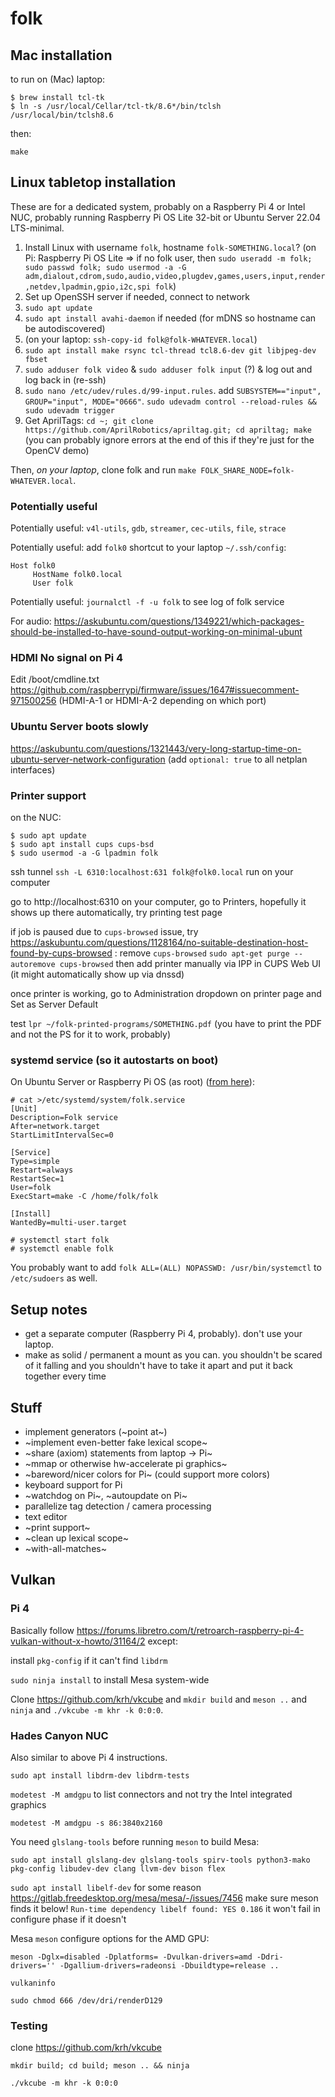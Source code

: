 # folk

## Mac installation

to run on (Mac) laptop:
```
$ brew install tcl-tk
$ ln -s /usr/local/Cellar/tcl-tk/8.6*/bin/tclsh /usr/local/bin/tclsh8.6
```

then:
```
make
```

## Linux tabletop installation

These are for a dedicated system, probably on a Raspberry Pi 4 or
Intel NUC, probably running Raspberry Pi OS Lite 32-bit or Ubuntu
Server 22.04 LTS-minimal.

1. Install Linux with username `folk`, hostname
   `folk-SOMETHING.local`? (on Pi: Raspberry Pi OS Lite => if no folk
   user, then `sudo useradd -m folk; sudo passwd folk; sudo usermod -a
   -G
   adm,dialout,cdrom,sudo,audio,video,plugdev,games,users,input,render,netdev,lpadmin,gpio,i2c,spi
   folk`)
1. Set up OpenSSH server if needed, connect to network
1. `sudo apt update`
1. `sudo apt install avahi-daemon` if needed (for mDNS so hostname can
   be autodiscovered)
1. (on your laptop: `ssh-copy-id folk@folk-WHATEVER.local`)
1. `sudo apt install make rsync tcl-thread tcl8.6-dev git libjpeg-dev fbset`
1. `sudo adduser folk video` & `sudo adduser folk input` (?) & log out and log back in (re-ssh)
1. `sudo nano /etc/udev/rules.d/99-input.rules`. add
   `SUBSYSTEM=="input", GROUP="input", MODE="0666"`. `sudo udevadm control --reload-rules && sudo udevadm trigger`
1. Get AprilTags: `cd ~; git clone
   https://github.com/AprilRobotics/apriltag.git; cd apriltag; make`
   (you can probably ignore errors at the end of this if they're just
   for the OpenCV demo)

Then, _on your laptop_, clone folk and run `make FOLK_SHARE_NODE=folk-WHATEVER.local`.

### Potentially useful

Potentially useful: `v4l-utils`, `gdb`, `streamer`, `cec-utils`,
`file`, `strace`

Potentially useful: add `folk0` shortcut to your laptop
`~/.ssh/config`:
```
Host folk0
     HostName folk0.local
     User folk
```

Potentially useful: `journalctl -f -u folk` to see log of folk service

For audio:
https://askubuntu.com/questions/1349221/which-packages-should-be-installed-to-have-sound-output-working-on-minimal-ubunt

### HDMI No signal on Pi 4

Edit /boot/cmdline.txt https://github.com/raspberrypi/firmware/issues/1647#issuecomment-971500256
(HDMI-A-1 or HDMI-A-2 depending on which port)

### Ubuntu Server boots slowly

https://askubuntu.com/questions/1321443/very-long-startup-time-on-ubuntu-server-network-configuration
(add `optional: true` to all netplan interfaces)

### Printer support

on the NUC:
```
$ sudo apt update
$ sudo apt install cups cups-bsd
$ sudo usermod -a -G lpadmin folk
```

ssh tunnel `ssh -L 6310:localhost:631 folk@folk0.local` run on your computer

go to http://localhost:6310 on your computer, go to Printers,
hopefully it shows up there automatically, try printing test page

if job is paused due to `cups-browsed` issue, try
https://askubuntu.com/questions/1128164/no-suitable-destination-host-found-by-cups-browsed :
remove `cups-browsed` `sudo apt-get purge --autoremove cups-browsed`
then add printer manually via IPP in CUPS Web UI (it might
automatically show up via dnssd)

once printer is working, go to Administration dropdown on printer page
and Set as Server Default

test `lpr ~/folk-printed-programs/SOMETHING.pdf` (you have to
print the PDF and not the PS for it to work, probably)

### systemd service (so it autostarts on boot)

On Ubuntu Server or Raspberry Pi OS (as root) ([from
here](https://medium.com/@benmorel/creating-a-linux-service-with-systemd-611b5c8b91d6)):

```
# cat >/etc/systemd/system/folk.service
[Unit]
Description=Folk service
After=network.target
StartLimitIntervalSec=0

[Service]
Type=simple
Restart=always
RestartSec=1
User=folk
ExecStart=make -C /home/folk/folk

[Install]
WantedBy=multi-user.target

# systemctl start folk
# systemctl enable folk
```

You probably want to add `folk ALL=(ALL) NOPASSWD: /usr/bin/systemctl`
to `/etc/sudoers` as well.

## Setup notes

- get a separate computer (Raspberry Pi 4, probably). don't use your laptop.
- make as solid / permanent a mount as you can. you shouldn't be
  scared of it falling and you shouldn't have to take it apart and put
  it back together every time

## Stuff

- implement generators (~point at~)
- ~implement even-better fake lexical scope~
- ~share (axiom) statements from laptop -> Pi~
- ~mmap or otherwise hw-accelerate pi graphics~
- ~bareword/nicer colors for Pi~ (could support more colors)
- keyboard support for Pi
- ~watchdog on Pi~, ~autoupdate on Pi~
- parallelize tag detection / camera processing
- text editor
- ~print support~
- ~clean up lexical scope~
- ~with-all-matches~

## Vulkan

### Pi 4

Basically follow
https://forums.libretro.com/t/retroarch-raspberry-pi-4-vulkan-without-x-howto/31164/2 except:

install `pkg-config` if it can't find `libdrm`

`sudo ninja install` to install Mesa system-wide

Clone https://github.com/krh/vkcube and `mkdir build` and `meson ..`
and `ninja` and `./vkcube -m khr -k 0:0:0`.

### Hades Canyon NUC

Also similar to above Pi 4 instructions.

`sudo apt install libdrm-dev libdrm-tests`

`modetest -M amdgpu` to list connectors and not try the Intel
integrated graphics

`modetest -M amdgpu -s 86:3840x2160`

You need `glslang-tools` before running `meson` to build Mesa:

`sudo apt install glslang-dev glslang-tools spirv-tools
python3-mako pkg-config libudev-dev clang llvm-dev bison flex`

`sudo apt install libelf-dev` for some reason https://gitlab.freedesktop.org/mesa/mesa/-/issues/7456
 make sure meson finds it below! `Run-time dependency libelf found: YES 0.186` it won't fail in configure phase
 if it doesn't

Mesa `meson` configure options for the AMD GPU:

`meson -Dglx=disabled -Dplatforms=
-Dvulkan-drivers=amd -Ddri-drivers='' -Dgallium-drivers=radeonsi
-Dbuildtype=release ..`

`vulkaninfo`

`sudo chmod 666 /dev/dri/renderD129`

### Testing

clone https://github.com/krh/vkcube

`mkdir build; cd build; meson .. && ninja`

`./vkcube -m khr -k 0:0:0`
